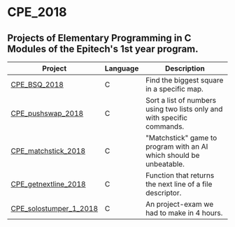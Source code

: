 # CPE_2018

## Projects of Elementary Programming in C Modules of the Epitech's 1st year program.

| Project | Language | Description |
|---------|----------|-------------|
| [CPE_BSQ_2018]         |      C      | Find the biggest square in a specific map. |
| [CPE_pushswap_2018]       |       C     | Sort a list of numbers using two lists only and with specific commands. |
| [CPE_matchstick_2018]       |       C     | "Matchstick" game to program with an AI which should be unbeatable. |
| [CPE_getnextline_2018]       |       C     | Function that returns the next line of a file descriptor. |
| [CPE_solostumper_1_2018]       |       C     | An project-exam we had to make in 4 hours. |



[CPE_BSQ_2018]: https://github.com/kevinpruvost/kevinpruvost_epitech/tree/master/CPE_2018/CPE_BSQ_2018
[CPE_pushswap_2018]: https://github.com/kevinpruvost/kevinpruvost_epitech/tree/master/CPE_2018/CPE_pushswap_2018
[CPE_matchstick_2018]: https://github.com/kevinpruvost/kevinpruvost_epitech/tree/master/CPE_2018/CPE_matchstick_2018
[CPE_getnextline_2018]: https://github.com/kevinpruvost/kevinpruvost_epitech/tree/master/CPE_2018/CPE_getnextline_2018
[CPE_solostumper_1_2018]: https://github.com/kevinpruvost/kevinpruvost_epitech/tree/master/CPE_2018/CPE_solostumper_1_2018
